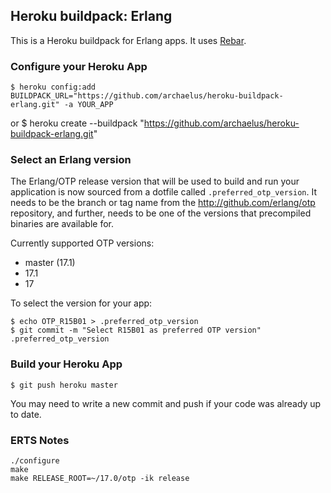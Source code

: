 ## Heroku buildpack: Erlang

This is a Heroku buildpack for Erlang apps. It uses [Rebar](https://github.com/basho/rebar).


### Configure your Heroku App

    $ heroku config:add BUILDPACK_URL="https://github.com/archaelus/heroku-buildpack-erlang.git" -a YOUR_APP

or
    $ heroku create --buildpack "https://github.com/archaelus/heroku-buildpack-erlang.git"

### Select an Erlang version

The Erlang/OTP release version that will be used to build and run your application is now sourced from a dotfile called `.preferred_otp_version`. It needs to be the branch or tag name from the http://github.com/erlang/otp repository, and further, needs to be one of the versions that precompiled binaries are available for.

Currently supported OTP versions:

* master (17.1)
* 17.1
* 17

To select the version for your app:

    $ echo OTP_R15B01 > .preferred_otp_version
    $ git commit -m "Select R15B01 as preferred OTP version" .preferred_otp_version

### Build your Heroku App

    $ git push heroku master

You may need to write a new commit and push if your code was already up to date.


### ERTS Notes
```
./configure
make
make RELEASE_ROOT=~/17.0/otp -ik release
```
